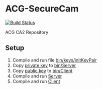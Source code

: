 # ACG-SecureCam

[![Build Status](https://travis-ci.com/Infinitide/ACG-SecureCam.svg?token=VjEYc68MUWgPSpWqgDNV&branch=dev)](https://travis-ci.com/Infinitide/ACG-SecureCam)

ACG CA2 Repository

## Setup
1. Compile and run file [bin/keys/initKeyPair](bin/keys/initKeyPair)
2. Copy [private key](bin/keys/KeyPair/private.key) to [bin/Server](bin/Server)
3. Copy [public key](bin/keys/KeyPair/public.key) to [bin/Client](bin/Client)
4. Compile and run [Server](bin/Server/Server.java)
5. Compile and run [Client](bin/Client/Client.java)
